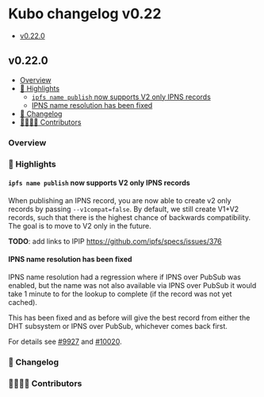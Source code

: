 # Kubo changelog v0.22

- [v0.22.0](#v0220)

## v0.22.0

- [Overview](#overview)
- [🔦 Highlights](#-highlights)
  - [`ipfs name publish` now supports V2 only IPNS records](#ipfs-name-publish-now-supports-v2-only-ipns-records)
  - [IPNS name resolution has been fixed](#ipns-name-resolution-has-been-fixed)
- [📝 Changelog](#-changelog)
- [👨‍👩‍👧‍👦 Contributors](#-contributors)

### Overview

### 🔦 Highlights

#### `ipfs name publish` now supports V2 only IPNS records

When publishing an IPNS record, you are now able to create v2 only records
by passing `--v1compat=false`. By default, we still create V1+V2 records, such
that there is the highest chance of backwards compatibility. The goal is to move
to V2 only in the future.

**TODO**: add links to IPIP https://github.com/ipfs/specs/issues/376

#### IPNS name resolution has been fixed

IPNS name resolution had a regression where if IPNS over PubSub was enabled, but the name was not also available via IPNS over PubSub it would take 1 minute to for the lookup to complete (if the record was not yet cached).

This has been fixed and as before will give the best record from either the DHT subsystem or IPNS over PubSub, whichever comes back first.

For details see [#9927](https://github.com/ipfs/kubo/issues/9927) and [#10020](https://github.com/ipfs/kubo/pull/10020).

### 📝 Changelog

### 👨‍👩‍👧‍👦 Contributors
